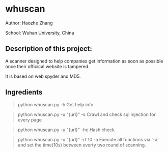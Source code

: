 # whuscan

Author: Haozhe Zhang

School: Wuhan University, China

## Description of this project:

A scanner designed to help companies get information as soon as possible once their officical website is tampered.

It is based on web spyder and MD5.

## Ingredients

> python whuscan.py -h
> Get help info

> python whuscan.py -u "{url}" -s
> Crawl and check sql injection for every page

> python whuscan.py -u "{url}" -hc
> Hash check

> python whuscan.py -u "{url}" -rt 10 -a
> Execute all functions via '-a' and set the time(10s) between everty two round of scanning.

